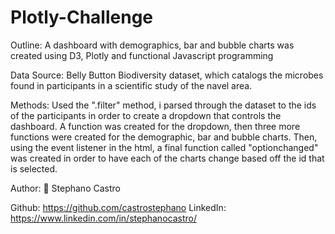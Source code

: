 # Plotly-Challenge

Outline: A dashboard with demographics, bar and bubble charts was created using D3, Plotly and functional Javascript programming 

Data Source: Belly Button Biodiversity dataset, which catalogs the microbes found in participants in a scientific study of the navel area.

Methods: Used the ".filter" method, i parsed through the dataset to the ids of the participants in order to create a dropdown that controls the dashboard.
A function was created for the dropdown, then three more functions were created for the demographic, bar and bubble charts.
Then, using the event listener in the html, a final function called "optionchanged" was created in order to have each of the charts change based off the id that is selected.

Author: 
👤 Stephano Castro

Github: https://github.com/castrostephano
LinkedIn: https://www.linkedin.com/in/stephanocastro/
